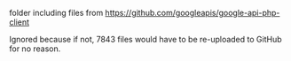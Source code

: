 folder including files from https://github.com/googleapis/google-api-php-client

Ignored because if not, 7843 files would have to be re-uploaded to GitHub for no reason.
